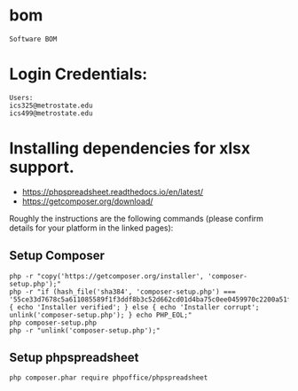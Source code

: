 # bom
    Software BOM

# Login Credentials:
    Users:
    ics325@metrostate.edu
    ics499@metrostate.edu

# Installing dependencies for xlsx support.
- https://phpspreadsheet.readthedocs.io/en/latest/
- https://getcomposer.org/download/

Roughly the instructions are the following commands (please confirm details for your platform in the linked pages):
## Setup Composer
```
php -r "copy('https://getcomposer.org/installer', 'composer-setup.php');"
php -r "if (hash_file('sha384', 'composer-setup.php') === '55ce33d7678c5a611085589f1f3ddf8b3c52d662cd01d4ba75c0ee0459970c2200a51f492d557530c71c15d8dba01eae') { echo 'Installer verified'; } else { echo 'Installer corrupt'; unlink('composer-setup.php'); } echo PHP_EOL;"
php composer-setup.php
php -r "unlink('composer-setup.php');"
```
## Setup phpspreadsheet
```
php composer.phar require phpoffice/phpspreadsheet
```

